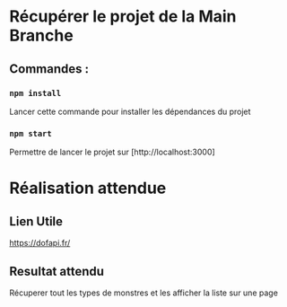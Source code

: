 # Récupérer le projet de la Main Branche 

## Commandes :

### `npm install`

Lancer cette commande pour installer les dépendances du projet 

### `npm start`

Permettre de lancer le projet sur [http://localhost:3000]



# Réalisation attendue

## Lien Utile

https://dofapi.fr/ 

## Resultat attendu

Récuperer tout les types de monstres et les afficher la liste sur une page  

